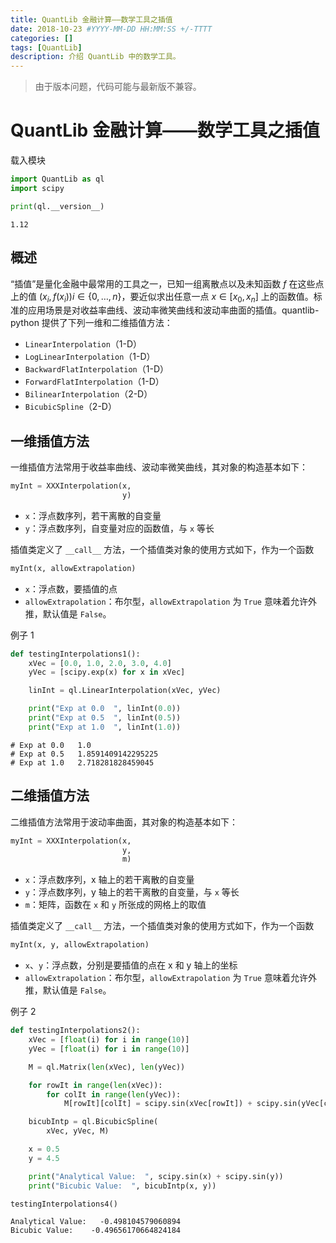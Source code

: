 ```yaml
---
title: QuantLib 金融计算——数学工具之插值
date: 2018-10-23 #YYYY-MM-DD HH:MM:SS +/-TTTT
categories: []
tags: [QuantLib]
description: 介绍 QuantLib 中的数学工具。
---
```


> 由于版本问题，代码可能与最新版不兼容。

# QuantLib 金融计算——数学工具之插值

载入模块

```python
import QuantLib as ql
import scipy

print(ql.__version__)
```

```
1.12
```

## 概述

“插值”是量化金融中最常用的工具之一，已知一组离散点以及未知函数 $f$ 在这些点上的值 $(x_i , f(x_i )) i \in \{0, \dots, n\}$，要近似求出任意一点 $x \in [x_0 , x_n ]$ 上的函数值。标准的应用场景是对收益率曲线、波动率微笑曲线和波动率曲面的插值。quantlib-python 提供了下列一维和二维插值方法：

* `LinearInterpolation`（1-D）
* `LogLinearInterpolation`（1-D）
* `BackwardFlatInterpolation`（1-D）
* `ForwardFlatInterpolation`（1-D）
* `BilinearInterpolation`（2-D）
* `BicubicSpline`（2-D）

## 一维插值方法

一维插值方法常用于收益率曲线、波动率微笑曲线，其对象的构造基本如下：

```python
myInt = XXXInterpolation(x,
                         y)
```

* `x`：浮点数序列，若干离散的自变量
* `y`：浮点数序列，自变量对应的函数值，与 `x` 等长

插值类定义了 `__call__` 方法，一个插值类对象的使用方式如下，作为一个函数

```python
myInt(x, allowExtrapolation)
```

* `x`：浮点数，要插值的点
* `allowExtrapolation`：布尔型，`allowExtrapolation` 为 `True` 意味着允许外推，默认值是 `False`。

例子 1

```python
def testingInterpolations1():
    xVec = [0.0, 1.0, 2.0, 3.0, 4.0]
    yVec = [scipy.exp(x) for x in xVec]

    linInt = ql.LinearInterpolation(xVec, yVec)

    print("Exp at 0.0  ", linInt(0.0))
    print("Exp at 0.5  ", linInt(0.5))
    print("Exp at 1.0  ", linInt(1.0))
```

```
# Exp at 0.0   1.0
# Exp at 0.5   1.8591409142295225
# Exp at 1.0   2.718281828459045
```

## 二维插值方法

二维插值方法常用于波动率曲面，其对象的构造基本如下：

```python
myInt = XXXInterpolation(x,
                         y,
                         m)
```

* `x`：浮点数序列，x 轴上的若干离散的自变量
* `y`：浮点数序列，y 轴上的若干离散的自变量，与 `x` 等长
* `m`：矩阵，函数在 `x` 和 `y` 所张成的网格上的取值

插值类定义了 `__call__` 方法，一个插值类对象的使用方式如下，作为一个函数

```python
myInt(x, y, allowExtrapolation)
```

* `x`、`y`：浮点数，分别是要插值的点在 x 和 y 轴上的坐标
* `allowExtrapolation`：布尔型，`allowExtrapolation` 为 `True` 意味着允许外推，默认值是 `False`。

例子 2

```python
def testingInterpolations2():
    xVec = [float(i) for i in range(10)]
    yVec = [float(i) for i in range(10)]

    M = ql.Matrix(len(xVec), len(yVec))

    for rowIt in range(len(xVec)):
        for colIt in range(len(yVec)):
            M[rowIt][colIt] = scipy.sin(xVec[rowIt]) + scipy.sin(yVec[colIt])

    bicubIntp = ql.BicubicSpline(
        xVec, yVec, M)

    x = 0.5
    y = 4.5

    print("Analytical Value:  ", scipy.sin(x) + scipy.sin(y))
    print("Bicubic Value:  ", bicubIntp(x, y))

testingInterpolations4()
```

```
Analytical Value:   -0.498104579060894
Bicubic Value:    -0.49656170664824184
```
